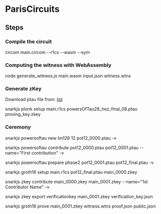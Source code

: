 # ParisCircuits

## Steps

### Compile the circuit

circom main.circom --r1cs --wasm --sym

### Computing the witness with WebAssembly

node generate_witness.js main.wasm input.json witness.wtns

### Generate zKey

Download ptau file from: [list](https://github.com/iden3/snarkjs)

snarkjs plonk setup main.r1cs powersOfTau28_hez_final_08.ptau proving_key.zkey

### Ceremony

snarkjs powersoftau new bn128 12 pot12_0000.ptau -v

snarkjs powersoftau contribute pot12_0000.ptau pot12_0001.ptau --name="First contribution" -v

snarkjs powersoftau prepare phase2 pot12_0001.ptau pot12_final.ptau -v

snarkjs groth16 setup main.r1cs pot12_final.ptau main_0000.zkey

snarkjs zkey contribute main_0000.zkey main_0001.zkey --name="1st Contributor Name" -v

snarkjs zkey export verificationkey main_0001.zkey verification_key.json

snarkjs groth16 prove main_0001.zkey witness.wtns proof.json public.json
